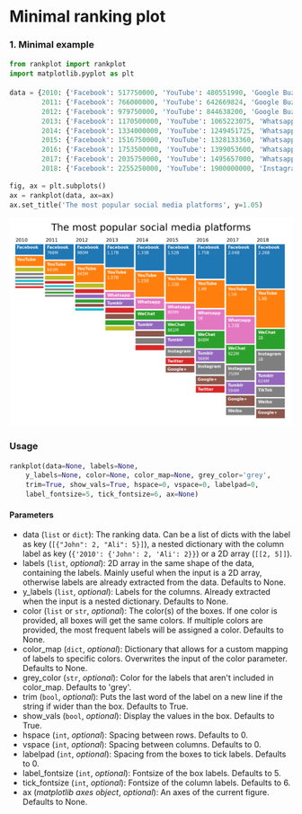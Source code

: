 # Minimal ranking plot


### 1. Minimal example

```python
from rankplot import rankplot
import matplotlib.pyplot as plt

data = {2010: {'Facebook': 517750000, 'YouTube': 480551990, 'Google Buzz': 166029650, 'MySpace': 68046710, 'Hi5': 59953290, 'Flickr': 54708063, 'Orkut': 49941613, 'Twitter': 43250000}, 
        2011: {'Facebook': 766000000, 'YouTube': 642669824, 'Google Buzz': 170000000, 'Twitter': 92750000, 'Flickr': 66954600, 'Weibo': 48691040, 'WeChat': 47818400, 'Orkut': 47609080}, 
        2012: {'Facebook': 979750000, 'YouTube': 844638200, 'Google Buzz': 170000000, 'Twitter': 160250000, 'Tumblr': 146890156, 'WeChat': 118123370, 'Google+': 107319100, 'Flickr': 79664888}, 
        2013: {'Facebook': 1170500000, 'YouTube': 1065223075, 'Whatsapp': 300000000, 'Tumblr': 293482050, 'Twitter': 223675000, 'Google+': 205654700, 'WeChat': 196523760, 'Google Buzz': 170000000}, 
        2014: {'Facebook': 1334000000, 'YouTube': 1249451725, 'Whatsapp': 498750000, 'WeChat': 444232415, 'Tumblr': 388721163, 'Google+': 254859015, 'Instagram': 250000000, 'Twitter': 223675000}, 
        2015: {'Facebook': 1516750000, 'YouTube': 1328133360, 'Whatsapp': 800000000, 'WeChat': 660843407, 'Tumblr': 475923363, 'Instagram': 400000000, 'Twitter': 304500000, 'Google+': 298950015},
        2016: {'Facebook': 1753500000, 'YouTube': 1399053600, 'Whatsapp': 1000000000, 'WeChat': 847512320, 'Tumblr': 565796720, 'Instagram': 550000000, 'Google+': 398648000, 'Twitter': 314500000}, 
        2017: {'Facebook': 2035750000, 'YouTube': 1495657000, 'Whatsapp': 1333333333, 'WeChat': 921742750, 'Instagram': 750000000, 'Tumblr': 593783960, 'Google+': 495657000, 'Weibo': 357569030}, 
        2018: {'Facebook': 2255250000, 'YouTube': 1900000000, 'Instagram': 1000000000, 'WeChat': 1000000000, 'Tumblr': 624000000, 'TikTok': 500000000, 'Weibo': 431000000, 'Google+': 430000000}}
 ```   
```python 
fig, ax = plt.subplots()
ax = rankplot(data, ax=ax)
ax.set_title('The most popular social media platforms', y=1.05)
```
![](examples/basic.png)

### Usage

```python
rankplot(data=None, labels=None,
    y_labels=None, color=None, color_map=None, grey_color='grey',
    trim=True, show_vals=True, hspace=0, vspace=0, labelpad=0, 
    label_fontsize=5, tick_fontsize=6, ax=None) 
```

#### Parameters
- data (`list` or `dict`): The ranking data. Can be a list of dicts with the label as key (`[{"John": 2, "Ali": 5}]`),
a nested dictionary with the column label as key (`{'2010': {'John': 2, 'Ali': 2}}`) or a 2D array (`[[2, 5]]`).   
- labels (`list`, *optional*): 2D array in the same shape of the data, containing the labels. Mainly useful when the 
input is a 2D array, otherwise labels are already extracted from the data. Defaults to None.
- y_labels (`list`, *optional*): Labels for the columns. Already extracted when the input is a nested 
dictionary. Defaults to None.
- color (`list` or `str`, *optional*): The color(s) of the boxes. If one color is provided, all boxes 
will get the same colors. If multiple colors are provided, the most frequent labels
will be assigned a color. Defaults to None.
- color_map (`dict`, *optional*): Dictionary that allows for a custom mapping of labels to 
specific colors. Overwrites the input of the color parameter. Defaults to None.
- grey_color (`str`, *optional*): Color for the labels that aren't included in color_map. Defaults to 'grey'.
- trim (`bool`, *optional*): Puts the last word of the label on a new line if the string if 
wider than the box. Defaults to True.
- show_vals (`bool`, *optional*): Display the values in the box. Defaults to True.
- hspace (`int`, *optional*): Spacing between rows. Defaults to 0.
- vspace (`int`, *optional*): Spacing between columns. Defaults to 0.
- labelpad (`int`, *optional*): Spacing from the boxes to tick labels. Defaults to 0.
- label_fontsize (`int`, *optional*): Fontsize of the box labels. Defaults to 5.
- tick_fontsize (`int`, *optional*): Fontsize of the column labels. Defaults to 6.
- ax (*matplotlib axes object*, *optional*): An axes of the current figure. Defaults to None.
